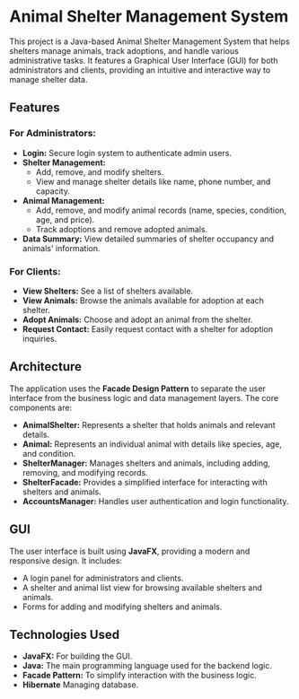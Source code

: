 # Animal Shelter Management System

This project is a Java-based Animal Shelter Management System that helps shelters manage animals, track adoptions, and handle various administrative tasks. It features a Graphical User Interface (GUI) for both administrators and clients, providing an intuitive and interactive way to manage shelter data.

## Features

### For Administrators:
- **Login:** Secure login system to authenticate admin users.
- **Shelter Management:**
  - Add, remove, and modify shelters.
  - View and manage shelter details like name, phone number, and capacity.
- **Animal Management:**
  - Add, remove, and modify animal records (name, species, condition, age, and price).
  - Track adoptions and remove adopted animals.
- **Data Summary:** View detailed summaries of shelter occupancy and animals' information.

### For Clients:
- **View Shelters:** See a list of shelters available.
- **View Animals:** Browse the animals available for adoption at each shelter.
- **Adopt Animals:** Choose and adopt an animal from the shelter.
- **Request Contact:** Easily request contact with a shelter for adoption inquiries.

## Architecture

The application uses the **Facade Design Pattern** to separate the user interface from the business logic and data management layers. The core components are:

- **AnimalShelter:** Represents a shelter that holds animals and relevant details.
- **Animal:** Represents an individual animal with details like species, age, and condition.
- **ShelterManager:** Manages shelters and animals, including adding, removing, and modifying records.
- **ShelterFacade:** Provides a simplified interface for interacting with shelters and animals.
- **AccountsManager:** Handles user authentication and login functionality.

## GUI

The user interface is built using **JavaFX**, providing a modern and responsive design. It includes:
- A login panel for administrators and clients.
- A shelter and animal list view for browsing available shelters and animals.
- Forms for adding and modifying shelters and animals.

## Technologies Used
- **JavaFX:** For building the GUI.
- **Java:** The main programming language used for the backend logic.
- **Facade Pattern:** To simplify interaction with the business logic.
- **Hibernate** Managing database.
